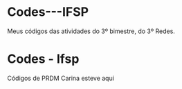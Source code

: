 # Codes---IFSP
Meus códigos das atividades do 3º bimestre, do 3º Redes.

# Codes - Ifsp
Códigos de PRDM
Carina esteve aqui

